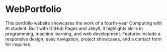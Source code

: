 # WebPortfolio
This portfolio website showcases the work of a fourth-year Computing with AI student. Built with GitHub Pages and Jekyll, it highlights skills in programming, machine learning, and web development. Features include a responsive design, easy navigation, project showcases, and a contact form for inquiries. 
